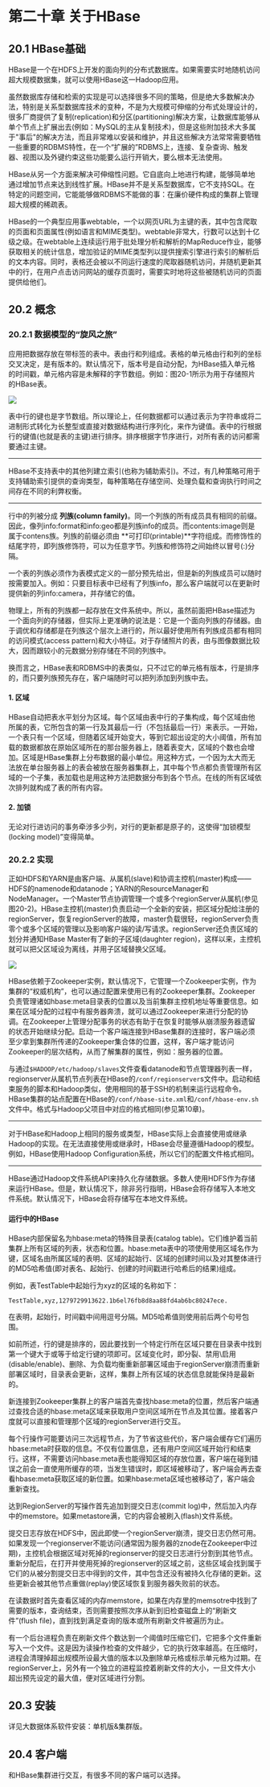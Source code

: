 # 第二十章 关于HBase

## 20.1 HBase基础

HBase是一个在HDFS上开发的面向列的分布式数据库。如果需要实时地随机访问超大规模数据集，就可以使用HBase这一Hadoop应用。

虽然数据库存储和检索的实现是可以选择很多不同的策略，但是绝大多数解决办法，特别是关系型数据库技术的变种，不是为大规模可伸缩的分布式处理设计的，很多厂商提供了复制(replication)和分区(partitioning)解决方案，让数据库能够从单个节点上扩展出去(例如：MySQL的主从复制技术)，但是这些附加技术大多属于"事后"的解决方法，而且非常难以安装和维护，并且这些解决方法常常需要牺牲一些重要的RDBMS特性，在一个“扩展的”RDBMS上，连接、复杂查询、触发器、视图以及外键约束这些功能要么运行开销大，要么根本无法使用。

HBase从另一个方面来解决可伸缩性问题。它自底向上地进行构建，能够简单地通过增加节点来达到线性扩展。HBase并不是关系型数据库，它不支持SQL。在特定的问题空间，它能能够做RDBMS不能做的事：在廉价硬件构成的集群上管理超大规模的稀疏表。

HBase的一个典型应用事webtable，一个以网页URL为主键的表，其中包含爬取的页面和页面属性(例如语言和MIME类型)。webtable非常大，行数可以达到十亿级之级。在webtable上连续运行用于批处理分析和解析的MapReduce作业，能够获取相关的统计信息，增加验证的MIME类型列以提供搜索引擎进行索引的解析后的文本内容。同时，表格还会被以不同运行速度的爬取器随机访问，并随机更新其中的行，在用户点击访问网站的缓存页面时，需要实时地将这些被随机访问的页面提供给他们。

## 20.2 概念

### 20.2.1 数据模型的“旋风之旅”

应用把数据存放在带标签的表中。表由行和列组成。表格的单元格由行和列的坐标交叉决定，是有版本的。默认情况下，版本号是自动分配，为HBase插入单元格的时间戳，单元格内容是未解释的字节数组。例如：图20-1所示为用于存储照片的HBase表。

![](./img/20-1.jpg)

表中行的键也是字节数组。所以理论上，任何数据都可以通过表示为字符串或将二进制形式转化为长整型或直接对数据结构进行序列化，来作为键值。表中的行根据行的键值(也就是表的主键)进行排序。排序根据字节序进行，对所有表的访问都需要通过主键。

------

HBase不支持表中的其他列建立索引(也称为辅助索引)。不过，有几种策略可用于支持辅助索引提供的查询类型，每种策略在存储空间、处理负载和查询执行时间之间存在不同的利弊权衡。

------

行中的列被分成 **列族(column family)**。同一个列族的所有成员具有相同的前缀。因此，像列info:format和info:geo都是列族info的成员。而contents:image则是属于contens族。列族的前缀必须由 **可打印(printable)**字符组成。而修饰性的结尾字符，即列族修饰符，可以为任意字节。列族和修饰符之间始终以冒号(:)分隔。

一个表的列族必须作为表模式定义的一部分预先给出，但是新的列族成员可以随时按需要加入。例如：只要目标表中已经有了列族info，那么客户端就可以在更新时提供新的列info:camera，并存储它的值。

物理上，所有的列族都一起存放在文件系统中。所以，虽然前面把HBase描述为一个面向列的存储器，但实际上更准确的说法是：它是一个面向列族的存储器。由于调优和存储都是在列族这个层次上进行的，所以最好使用所有列族成员都有相同的访问模式(access pattern)和大小特征。对于存储照片的表，由与图像数据比较大，因而跟较小的元数据分别存储在不同的列族中。

换而言之，HBase表和RDBMS中的表类似，只不过它的单元格有版本，行是排序的，而只要列族预先存在，客户端随时可以把列添加到列族中去。

#### 1. 区域

HBase自动把表水平划分为区域。每个区域由表中行的子集构成，每个区域由他所属的表，它所包含的第一行及其最后一行（不包括最后一行）来表示。一开始，一个表只有一个区域，但随着区域开始变大，等到它超出设定的大小阈值，所有加载的数据都放在原始区域所在的那台服务器上，随着表变大，区域的个数也会增加。区域是HBase集群上分布数据的最小单位。用这种方式，一个因为太大而无法放在单台服务器上的表会被放在服务器集群上，其中每个节点都负责管理所有区域的一个子集，表加载也是用这种方法把数据分布到各个节点。在线的所有区域依次排列就构成了表的所有内容。

#### 2. 加锁

无论对行进访问的事务牵涉多少列，对行的更新都是原子的，这使得“加锁模型(locking model)”变得简单。

### 20.2.2 实现

正如HDFS和YARN是由客户端、从属机(slave)和协调主控机(master)构成——HDFS的namenode和datanode；YARN的ResourceManager和NodeManager。一个Master节点协调管理一个或多个regionServer从属机(参见图20-2)。HBase主控机(master)负责启动一个全新的安装，把区域分配给注册的regionServer，恢复regionServer的故障，master负载很轻，regionServer负责零个或多个区域的管理以及影响客户端的读/写请求。regionServer还负责区域的划分并通知HBase Master有了新的子区域(daughter region)，这样以来，主控机就可以把父区域设为离线，并用子区域替换父区域。

![](./img/20-2.jpg)

HBase依赖于Zookeeper实例，默认情况下，它管理一个Zookeeper实例，作为集群的“权威机构”，也可以通过配置来使用已有的Zookeeper集群。Zookeeper负责管理诸如hbase:meta目录表的位置以及当前集群主控机地址等重要信息。如果在区域分配的过程中有服务器奔溃，就可以通过Zookeeper来进行分配的协调。在Zookeeper上管理分配事务的状态有助于在恢复时能够从崩溃服务器遗留的状态开始继续分配。启动一个客户端连接到HBase集群的连接时，客户端必须至少拿到集群所传递的Zookeeper集合体的位置，这样，客户端才能访问Zookeeper的层次结构，从而了解集群的属性，例如：服务器的位置。

与通过`$HADOOP/etc/hadoop/slaves`文件查看datanode和节点管理器列表一样，regionserver从属机节点列表在HBase的`/conf/regionserver`s文件中。启动和结束服务的脚本和Hadoop类似，使用相同的基于SSH的机制来运行远程命令。HBase集群的站点配置在HBase的`/conf/hbase-site.xml`和`/conf/hbase-env.sh`文件中。格式与Hadoop父项目中对应的格式相同(参见第10章)。

------

对于HBase和Hadoop上相同的服务或类型，HBase实际上会直接使用或继承Hadoop的实现。在无法直接使用或继承时，HBase会尽量遵循Hadoop的模型。例如，HBase使用Hadoop Configuration系统，所以它们的配置文件格式相同。

------

HBase通过Hadoop文件系统API来持久化存储数据。多数人使用HDFS作为存储来运行HBase。但是，默认情况下，除非另行指明，HBase会将存储写入本地文件系统。默认情况下，HBase会将存储写在本地文件系统。

#### 运行中的HBase

HBase内部保留名为hbase:meta的特殊目录表(catalog table)。它们维护着当前集群上所有区域的列表，状态和位置。hbase:meta表中的项使用使用区域名作为键，区域名由所属区域的表明、区域的起始行、区域的创建时间以及对其整体进行的MD5哈希值(即对表名、起始行、创建的时间戳进行哈希后的结果)组成。

例如，表TestTable中起始行为xyz的区域的名称如下：

```
TestTable,xyz,1279729913622.1b6el76fb8d8aa88fd4ab6bc80247ece.
```

在表明，起始行，时间戳中间用逗号分隔。MD5哈希值则使用前后两个句号包围。

如前所述，行的键是排序的，因此要找到一个特定行所在区域只要在目录表中找到第一个键大于或等于给定行键的项即可。区域变化时，即分裂、禁用\启用(disable/enable)、删除、为负载均衡重新部署区域由于regionServer崩溃而重新部署区域时，目录表会更新，这样，集群上所有区域的状态信息就能保持是最新的。

新连接到Zookeeper集群上的客户端首先查找hbase:meta的位置，然后客户端通过查找合适的hbase:meta区域来获取用户空间区域所在节点及其位置。接着客户度就可以直接和管理那个区域的regionServer进行交互。

每个行操作可能要访问三次远程节点，为了节省这些代价，客户端会缓存它们遍历hbase:meta时获取的信息。不仅有位置信息，还有用户空间区域开始行和结束行。这样，不需要访问hbase:meta表也能得知区域的存放位置，客户端在碰到错误之前会一直使用所缓存的项，当发生错误时，即区域被移动了，客户端会再去查看hbase:meta获取区域的新位置。如果hbase:meta区域也被移动了，客户端会重新查找。

达到RegionServer的写操作首先追加到提交日志(commit log)中，然后加入内存中的memstore。如果metastore满，它的内容会被刷入(flash)文件系统。

提交日志存放在HDFS中，因此即使一个regionServer崩溃，提交日志仍然可用。如果发现一个regionserver不能访问(通常因为服务器的znode在Zookeeper中过期)，主控机会根据区域对死掉的regionserver的提交日志进行分割到其他节点。重新分配后，在打开并使用死掉的regionserver的区域之前，这些区域会找到属于它们的从被分割提交日志中得到的文件，其中包含还没有被持久化存储的更新。这些更新会被其他节点重做(replay)使区域恢复到服务器失败前的状态。

在读数据时首先查看区域的内存memstore，如果在内存里的memsotre中找到了需要的版本，查询结束，否则需要按照次序从新到旧检查磁盘上的“刷新文件”(flush file)，直到找到满足查询的版本或所有刷新文件被遍历为止。

有一个后台进程负责在刷新文件个数达到一个阈值时压缩它们，它把多个文件重新写入一个文件。这是因为读操作检查的文件越少，它的执行效率越高。在压缩时，进程会清理掉超出规模所设最大值的版本以及删除单元格或标示单元格为过期。在regionServer上，另外有一个独立的进程监控着刷新文件的大小，一旦文件大小超出预先设定的最大值，便对区域进行分割。

## 20.3 安装

详见大数据体系软件安装：单机版&集群版。

## 20.4 客户端

和HBase集群进行交互，有很多不同的客户端可以选择。

